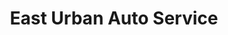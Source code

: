 ---
title: "East Urban Auto Service"
url: /kirkland/east-urban-auto-service/
shop: Autowerkstatt
---